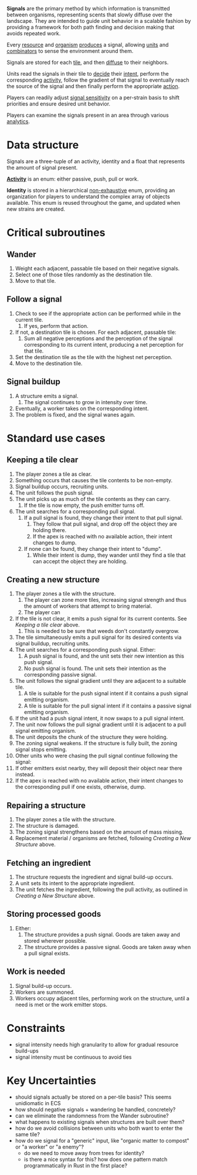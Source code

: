 **Signals** are the primary method by which information is transmitted between organisms, representing scents that slowly diffuse over the landscape.
They are intended to guide unit behavior in a scalable fashion by providing a framework for both path finding and decision making that avoids repeated work.

Every [resource](../resources/README.md) and [organism](../organisms/README.md) [produces](production-diffusion.md) a signal, allowing [units](../organisms/units.md) and [combinators](../organisms/combinators.md) to sense the environment around them.

Signals are stored for each [tile](../environment/tiles.md), and then [diffuse](production-diffusion.md) to their neighbors.

Units read the signals in their tile to [decide](decisions.md) their [intent](activities-actions-intents.md), perform the corresponding [activity](activities-actions-intents.md), follow the gradient of that signal to eventually reach the source of the signal and then finally perform the appropriate [action](activities-actions-intents.md).

Players can readily adjust [signal sensitivity](sensitivity.md) on a per-strain basis to shift priorities and ensure desired unit behavior.

Players can examine the signals present in an area through various [analytics](../ui/analytics.md).

# Data structure

Signals are a three-tuple of an activity, identity and a float that represents the amount of signal present.

[**Activity**](activities-actions-intents.md) is an enum: either passive, push, pull or work.

**Identity** is stored in a hierarchical [non-exhaustive](https://doc.rust-lang.org/reference/attributes/type_system.html) enum, providing an organization for players to understand the complex array of objects available.
This enum is reused throughout the game, and updated when new strains are created.

# Critical subroutines

## Wander

1. Weight each adjacent, passable tile based on their negative signals.
2. Select one of those tiles randomly as the destination tile.
3. Move to that tile.

## Follow a signal

1. Check to see if the appropriate action can be performed while in the current tile.
   1. If yes, perform that action.
2. If not, a destination tile is chosen. For each adjacent, passable tile:
   1. Sum all negative perceptions and the perception of the signal corresponding to its current intent, producing a net perception for that tile.
3. Set the destination tile as the tile with the highest net perception.
4. Move to the destination tile.

## Signal buildup

1. A structure emits a signal.
   1. The signal continues to grow in intensity over time.
2. Eventually, a worker takes on the corresponding intent.
3. The problem is fixed, and the signal wanes again.

# Standard use cases

## Keeping a tile clear

1. The player zones a tile as clear.
2. Something occurs that causes the tile contents to be non-empty.
3. Signal buildup occurs, recruiting units.
4. The unit follows the push signal.
5. The unit picks up as much of the tile contents as they can carry.
   1. If the tile is now empty, the push emitter turns off.
6. The unit searches for a corresponding pull signal.
   1. If a pull signal is found, they change their intent to that pull signal.
      1. They follow that pull signal, and drop off the object they are holding there.
      2. If the apex is reached with no available action, their intent changes to dump.
   2. If none can be found, they change their intent to "dump".
      1. While their intent is dump, they wander until they find a tile that can accept the object they are holding.

## Creating a new structure

1. The player zones a tile with the structure.
   1. The player can zone more tiles, increasing signal strength and thus the amount of workers that attempt to bring material.
   2. The player can
2. If the tile is not clear, it emits a push signal for its current contents. See _Keeping a tile clear_ above.
   1. This is needed to be sure that weeds don't constantly overgrow.
3. The tile simultaneously emits a pull signal for its desired contents via signal buildup, recruiting units.
4. The unit searches for a corresponding push signal. Either:
   1. A push signal is found, and the unit sets their new intention as this push signal.
   2. No push signal is found. The unit sets their intention as the corresponding passive signal.
5. The unit follows the signal gradient until they are adjacent to a suitable tile.
   1. A tile is suitable for the push signal intent if it contains a push signal emitting organism.
   2. A tile is suitable for the pull signal intent if it contains a passive signal emitting organism.
6. If the unit had a push signal intent, it now swaps to a pull signal intent.
7. The unit now follows the pull signal gradient until it is adjacent to a pull signal emitting organism.
8. The unit deposits the chunk of the structure they were holding.
9. The zoning signal weakens. If the structure is fully built, the zoning signal stops emitting.
10. Other units who were chasing the pull signal continue following the signal:
11. If other emitters exist nearby, they will deposit their object near there instead.
12. If the apex is reached with no available action, their intent changes to the corresponding pull if one exists, otherwise, dump.

## Repairing a structure

1. The player zones a tile with the structure.
2. The structure is damaged.
3. The zoning signal strengthens based on the amount of mass missing.
4. Replacement material / organisms are fetched, following _Creating a New Structure_ above.

## Fetching an ingredient

1. The structure requests the ingredient and signal build-up occurs.
2. A unit sets its intent to the appropriate ingredient.
3. The unit fetches the ingredient, following the pull activity, as outlined in _Creating a New Structure_ above.

## Storing processed goods

1. Either:
   1. The structure provides a push signal. Goods are taken away and stored wherever possible.
   2. The structure provides a passive signal. Goods are taken away when a pull signal exists.

## Work is needed

1. Signal build-up occurs.
2. Workers are summoned.
3. Workers occupy adjacent tiles, performing work on the structure, until a need is met or the work emitter stops.

# Constraints

- signal intensity needs high granularity to allow for gradual resource build-ups
- signal intensity must be continuous to avoid ties

# Key Uncertainties

- should signals actually be stored on a per-tile basis? This seems unidiomatic in ECS
- how should negative signals + wandering be handled, concretely?
- can we eliminate the randomness from the Wander subroutine?
- what happens to existing signals when structures are built over them?
- how do we avoid collisions between units who both want to enter the same tile?
- how do we signal for a "generic" input, like "organic matter to compost" or "a worker" or "a enemy"?
  - do we need to move away from trees for identity?
  - is there a nice syntax for this? how does one pattern match programmatically in Rust in the first place?
